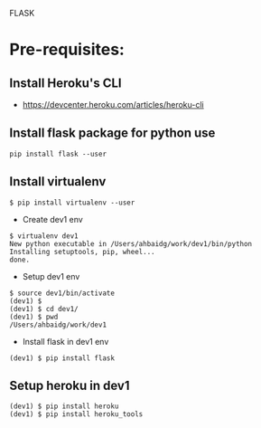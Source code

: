 FLASK 

# Pre-requisites:

## Install Heroku's CLI
* https://devcenter.heroku.com/articles/heroku-cli

## Install flask package for python use
~~~~
pip install flask --user
~~~~

## Install virtualenv 
~~~~
$ pip install virtualenv --user
~~~~

* Create dev1 env 
~~~~
$ virtualenv dev1
New python executable in /Users/ahbaidg/work/dev1/bin/python
Installing setuptools, pip, wheel...
done.
~~~~

* Setup dev1 env 
~~~~
$ source dev1/bin/activate
(dev1) $ 
(dev1) $ cd dev1/
(dev1) $ pwd
/Users/ahbaidg/work/dev1
~~~~

* Install flask in dev1 env
~~~~
(dev1) $ pip install flask
~~~~

## Setup heroku in dev1
~~~~
(dev1) $ pip install heroku
(dev1) $ pip install heroku_tools
~~~~
